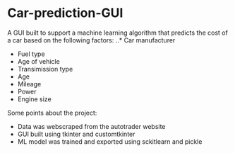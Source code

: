# Car-prediction-GUI
A GUI built to support a machine learning algorithm that predicts the cost of a car based on the following factors:
..* Car manufacturer
- Fuel type
- Age of vehicle
- Transimission type
- Age
- Mileage
- Power
- Engine size

Some points about the project:
- Data was webscraped from the autotrader website
- GUI built using tkinter and customtkinter
- ML model was trained and exported using sckitlearn and pickle
